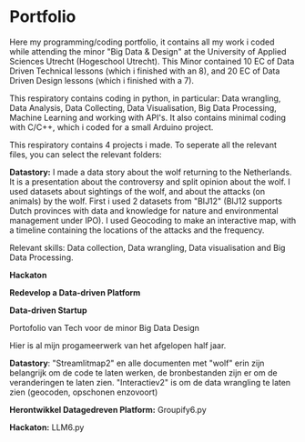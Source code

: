 # Portfolio
Here my programming/coding portfolio, it contains all my work i coded while attending the minor "Big Data & Design" at the University of Applied Sciences Utrecht (Hogeschool Utrecht). This Minor contained 10 EC of Data Driven Technical lessons (which i finished with an 8), and 20 EC of Data Driven Design lessons (which i finished with a 7).

This respiratory contains coding in python, in particular: Data wrangling, Data Analysis, Data Collecting, Data Visualisation, Big Data Processing, Machine Learning and working with API's. It also contains minimal coding with C/C++, which i coded for a small Arduino project.

This respiratory contains 4 projects i made. To seperate all the relevant files, you can select the relevant folders:

**Datastory:** I made a data story about the wolf returning to the Netherlands. It is a presentation about the controversy and split opinion about the wolf. I used datasets about sightings of the wolf, and about the attacks (on animals) by the wolf. First i used 2 datasets from "BIJ12" (BIJ12 supports Dutch provinces with data and knowledge for nature and environmental management under IPO). I used Geocoding to make an interactive map, with a timeline containing the locations of the attacks and the frequency.

Relevant skills: Data collection, Data wrangling, Data visualisation and Big Data Processing.

**Hackaton**

**Redevelop a Data-driven Platform**

**Data-driven Startup**





Portofolio van Tech voor de minor Big Data Design

Hier is al mijn progameerwerk van het afgelopen half jaar.

**Datastory**: "Streamlitmap2" en alle documenten met "wolf" erin zijn belangrijk om de code te laten werken, de bronbestanden zijn er om de veranderingen te laten zien. "Interactiev2" is om de data wrangling te laten zien (geocoden, opschonen enzovoort)

**Herontwikkel Datagedreven Platform:** Groupify6.py

**Hackaton:** LLM6.py
